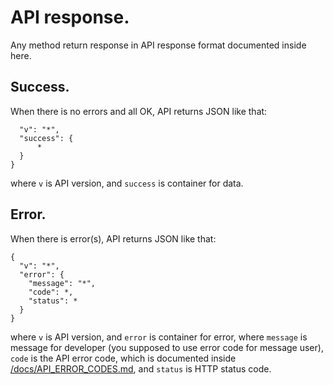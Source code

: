 # API response.
Any method return response in API response format documented inside here.


## Success.
When there is no errors and all OK, API returns JSON like that:
```
  "v": "*",
  "success": {
      *
  }
}
```
where `v` is API version, and `success` is container for data.

## Error.
When there is error(s), API returns JSON like that:
```
{
  "v": "*",
  "error": {
    "message": "*",
    "code": *,
    "status": *
  }
}
```
where `v` is API version, and `error` is container for error, where `message` is message for developer (you supposed to use error code for message user), `code` is the API error code, which is documented inside [/docs/API_ERROR_CODES.md](/docs/API_ERROR_CODES.md), and `status` is HTTP status code.